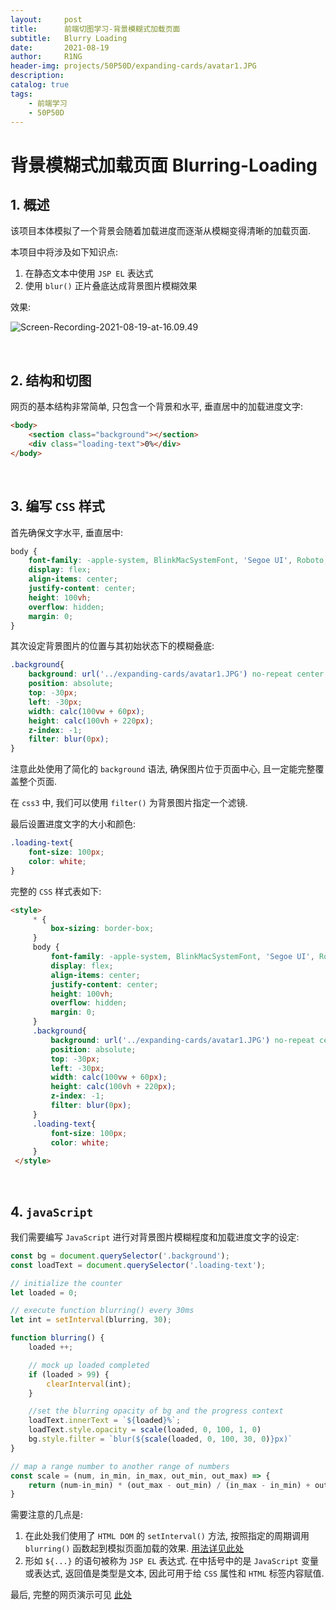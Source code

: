 ```yaml
---
layout:     post
title:      前端切图学习-背景模糊式加载页面
subtitle:   Blurry Loading
date:       2021-08-19
author:     R1NG
header-img: projects/50P50D/expanding-cards/avatar1.JPG
description: 
catalog: true
tags:
    - 前端学习
    - 50P50D
---
```


# 背景模糊式加载页面 Blurring-Loading

## 1. 概述

该项目本体模拟了一个背景会随着加载进度而逐渐从模糊变得清晰的加载页面.

本项目中将涉及如下知识点:
1. 在静态文本中使用 `JSP EL` 表达式
2. 使用 `blur()` 正片叠底达成背景图片模糊效果

效果:

![Screen-Recording-2021-08-19-at-16.09.49](https://cdn.jsdelivr.net/gh/KirisameMarisaa/KirisameMarisaa.github.io/img/blogpost_images/Screen-Recording-2021-08-19-at-16.09.49.gif)

<br>

## 2. 结构和切图

网页的基本结构非常简单, 只包含一个背景和水平, 垂直居中的加载进度文字:

~~~html
<body>
    <section class="background"></section>
    <div class="loading-text">0%</div>
</body>
~~~

<br>

## 3. 编写 `CSS` 样式

首先确保文字水平, 垂直居中:

~~~css
body {
    font-family: -apple-system, BlinkMacSystemFont, 'Segoe UI', Roboto, Oxygen, Ubuntu, Cantarell, 'Open Sans', 'Helvetica Neue', sans-serif;
    display: flex;
    align-items: center;
    justify-content: center;
    height: 100vh;
    overflow: hidden;
    margin: 0;
}
~~~

其次设定背景图片的位置与其初始状态下的模糊叠底:

~~~css
.background{
    background: url('../expanding-cards/avatar1.JPG') no-repeat center center/cover;
    position: absolute;
    top: -30px;
    left: -30px;
    width: calc(100vw + 60px);
    height: calc(100vh + 220px);
    z-index: -1;
    filter: blur(0px);
}
~~~

注意此处使用了简化的 `background` 语法, 确保图片位于页面中心, 且一定能完整覆盖整个页面.

在 `css3` 中, 我们可以使用 `filter()` 为背景图片指定一个滤镜. 

最后设置进度文字的大小和颜色:

~~~css
.loading-text{
    font-size: 100px;
    color: white;
}
~~~

完整的 `CSS` 样式表如下:

~~~html
<style>
     * {
         box-sizing: border-box;
     }
     body {
         font-family: -apple-system, BlinkMacSystemFont, 'Segoe UI', Roboto, Oxygen, Ubuntu, Cantarell, 'Open Sans', 'Helvetica Neue', sans-serif;
         display: flex;
         align-items: center;
         justify-content: center;
         height: 100vh;
         overflow: hidden;
         margin: 0;
     }
     .background{
         background: url('../expanding-cards/avatar1.JPG') no-repeat center center/cover;
         position: absolute;
         top: -30px;
         left: -30px;
         width: calc(100vw + 60px);
         height: calc(100vh + 220px);
         z-index: -1;
         filter: blur(0px);
     }
     .loading-text{
         font-size: 100px;
         color: white;
     }
 </style>
~~~

<br>

## 4. `javaScript`
我们需要编写 `JavaScript` 进行对背景图片模糊程度和加载进度文字的设定:

~~~javascript
const bg = document.querySelector('.background');
const loadText = document.querySelector('.loading-text');

// initialize the counter
let loaded = 0;

// execute function blurring() every 30ms
let int = setInterval(blurring, 30);

function blurring() {
    loaded ++;

    // mock up loaded completed
    if (loaded > 99) {
        clearInterval(int);
    }

    //set the blurring opacity of bg and the progress context
    loadText.innerText = `${loaded}%`;
    loadText.style.opacity = scale(loaded, 0, 100, 1, 0)
    bg.style.filter = `blur(${scale(loaded, 0, 100, 30, 0)}px)`
}    

// map a range number to another range of numbers
const scale = (num, in_min, in_max, out_min, out_max) => {
    return (num-in_min) * (out_max - out_min) / (in_max - in_min) + out_min
}     
~~~

需要注意的几点是:
1. 在此处我们使用了 `HTML DOM` 的 `setInterval()` 方法, 按照指定的周期调用 `blurring()` 函数起到模拟页面加载的效果. [用法详见此处](https://www.w3school.com.cn/jsref/met_win_setinterval.asp)
2. 形如 `${...}` 的语句被称为 `JSP EL` 表达式. 在中括号中的是 `JavaScript` 变量或表达式, 返回值是类型是文本, 因此可用于给 `CSS` 属性和 `HTML` 标签内容赋值.

最后, 完整的网页演示可见 [此处](../../../../../projects/50P50D/blurry-loading/index.html)



